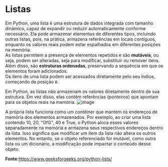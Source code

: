 # Listas
Em Python, uma lista é uma estrutura de dados integrada com tamanho dinâmico, capaz de expandir ou reduzir automaticamente conforme necessário. Ela pode armazenar elementos de diferentes tipos, incluindo outras listas, pois, na prática, armazena referências em locais contíguos, enquanto os valores reais podem estar espalhados em diferentes posições na memória.  
As listas permitem a presença de elementos repetidos e são **mutáveis**, ou seja, podem ser alteradas, seja para modificar, substituir ou remover itens. Além disso, são **estruturas ordenadas**, preservando a sequência em que os elementos foram adicionados.  
Os itens de uma lista podem ser acessados diretamente pelo seu índice, começando da posição `0`.

Em Python, as listas não armazenam os valores diretamente dentro de sua estrutura. 
Em vez disso, elas contêm referências (ponteiros) que apontam para os objetos reais na memória.
![image](https://github.com/user-attachments/assets/16b4e617-2f54-4821-ab55-d5b91eae48b8)

A própria lista funciona como um contêiner que mantém os endereços de memória dos elementos armazenados. Por exemplo, ao criar uma lista contendo 10, 20, "GfG", 40 e True, o Python aloca esses valores separadamente na memória e armazena seus respectivos endereços dentro da lista.
Isso significa que modificar um item da lista não altera os outros elementos. No entanto, se o objeto referenciado for mutável, como outra lista ou um dicionário, a modificação pode impactar o conteúdo desse objeto.

**Fonte**:https://www.geeksforgeeks.org/python-lists/
